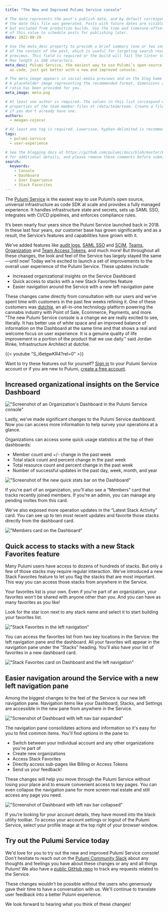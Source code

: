 ```yaml
---
title: "The New and Improved Pulumi Service console"

# The date represents the post's publish date, and by default corresponds with
# the date this file was generated. Posts with future dates are visible in development,
# but excluded from production builds. Use the time and timezone-offset portions of
# of this value to schedule posts for publishing later.
date: 2022-08-29

# Use the meta_desc property to provide a brief summary (one or two sentences)
# of the content of the post, which is useful for targeting search results or social-media
# previews. This field is required or the build will fail the linter test.
# Max length is 160 characters.
meta_desc: Pulumi Service, the easiest way to use Pulumi’s open-source universal infrastructure
  as code, just got better with a new and improved console.

# The meta_image appears in social-media previews and on the blog home page.
# A placeholder image representing the recommended format, dimensions and aspect
# ratio has been provided for you.
meta_image: meta.png

# At least one author is required. The values in this list correspond with the `id`
# properties of the team member files at /data/team/team. Create a file for yourself
# if you don't already have one.
authors:
  - meagan-cojocar

# At least one tag is required. Lowercase, hyphen-delimited is recommended.
tags:
  - pulumi-service
  - user-experience

# See the blogging docs at https://github.com/pulumi/docs/blob/master/BLOGGING.md.
# for additional details, and please remove these comments before submitting for review.
search:
  keywords:
    - Console
    - Dashboard
    - User Experience
    - Stack Favorites
---
```


The [Pulumi Service](/product/pulumi-service/) is the easiest way to use Pulumi’s open source, universal infrastructure as code SDK at scale and provides a fully managed experience. It handles infrastructure state and secrets, sets up SAML SSO, integrates with CI/CD pipelines, and enforces compliance rules.

It’s been nearly four years since the Pulumi Service launched back in 2018. In these last four years, our customer base has grown significantly and as a result, the Service’s features and capabilities have grown with it.

<!--more-->

We’ve added features like [audit logs](/docs/pulumi-cloud/audit-logs/), [SAML SSO](/docs/pulumi-cloud/access-management/saml/) and [SCIM](/docs/pulumi-cloud/access-management/scim/), [Teams](/docs/pulumi-cloud/access-management/teams/), [Organization](/docs/pulumi-cloud/access-management/organization-access-tokens/) and [Team Access Tokens](/docs/pulumi-cloud/access-management/team-access-tokens/), and much more! But throughout all these changes, the look and feel of the Service has largely stayed the same—until now! Today we’re excited to launch a set of improvements to the overall user experience of the Pulumi Service. These updates include:

- Increased organizational insights on the Service Dashboard
- Quick access to stacks with a new Stack Favorites feature
- Easier navigation around the Service with a new left navigation pane

These changes came directly from consultation with our users and we've spent time with customers in the past few weeks refining it. One of these customers was [dutchie](https://dutchie.com), an all-in-one technology platform powering the cannabis industry with Point of Sale, Ecommerce, Payments, and more. "The new Pulumi Service console is a change we are really excited to see, literally. It has better use of white space and an improved balance of information on the Dashboard at the same time and that shows a real and welcome focus on user experience. It is a genuine quality of life improvement in a portion of the product that we use daily." said Jordan Rinke, Infrastructure Architect at dutchie.

{{< youtube "S_i6etgwKR4?rel=0" >}}

Want to try these features out for yourself? [Sign in](https://app.pulumi.com) to your Pulumi Service account or if you are new to Pulumi, [create a free account](https://app.pulumi.com/signup).

## Increased organizational insights on the Service Dashboard

!["Screenshot of an Organization's Dashboard in the Pulumi Service console"](dashboard.png)

Lastly, we’ve made significant changes to the Pulumi Service dashboard. Now you can access more information to help survey your operations at a glance.

Organizations can access some quick usage statistics at the top of their dashboards:

- Member count and +/- change in the past week
- Total stack count and percent change in the past week
- Total resource count and percent change in the past week
- Number of successful updates in the past day, week, month, and year

!["Screenshot of the new quick stats bar on the Dashboard"](dashboard-quick-stats.png)

If you're part of an organization, you'll also see a “Members” card that tracks recently joined members. If you're an admin, you can manage any pending invites from this card.

We've also exposed more operation updates in the “Latest Stack Activity” card. You can see up to ten most recent updates and favorite those stacks directly from the dashboard card.

!["Members card on the Dashboard"](members-stack-activity-cards.png)

## Quick access to stacks with a new Stack Favorites feature

Many Pulumi users have access to dozens of hundreds of stacks. But only a few of those stacks may require regular interaction. We've introduced a new Stack Favorites feature to let you flag the stacks that are most important. This way you can access those stacks from anywhere in the Service.

Your favorites list is your own. Even if you're part of an organization, your favorites won't be shared with anyone other than you. And you can have as many favorites as you like!

Look for the star icon next to any stack name and select it to start building your favorites list.

!["Stack Favorites in the left navigation"](stack-navigation.png)

You can access the favorites list from two key locations in the Service: the left navigation pane and the dashboard. All your favorites will appear in the navigation pane under the “Stacks” heading. You'll also have your list of favorites in a new dashboard card.

!["Stack Favorites card on Dashboard and the left navigation"](stacks-navigation-favorites-card.png)

## Easier navigation around the Service with a new left navigation pane

Among the biggest changes to the feel of the Service is our new left navigation pane. Navigation items like your Dashboard, Stacks, and Settings are accessible in the new pane from anywhere in the Service.

!["Screenshot of Dashboard with left nav bar expanded"](dashboard-nav-expanded.png)

The navigation pane consolidates actions and information so it's easy for you to find common items. You'll find options in the pane to:

- Switch between your individual account and any other organizations you're part of
- Create new organizations
- Access Stack Favorites
- Directly access sub-pages like Billing or Access Tokens
- Send us your feedback!

These changes will help you move through the Pulumi Service without losing your place and to ensure convenient access to key pages. You can even collapse the navigation pane for more screen real estate and still access any page you need.

!["Screenshot of Dashboard with left nav bar collapsed"](dashboard-nav-collapsed.png)

If you're looking for your account details, they have moved into the black utility toolbar. To access your account settings or logout of the Pulumi Service, select your profile image at the top right of your browser window.

## Try out the Pulumi Service today

We'd love for you to try out the new and improved Pulumi Service console!  Don't hesitate to reach out on the [Pulumi Community Slack](https://slack.pulumi.com/?_gl=1*abbv2y*_ga*MTgxNzE0MTI3LjE2NDM3MzcwNTU.*_ga_FQHG5CVY2D*MTY1NzY0ODc4NC4xMzMuMC4xNjU3NjQ4Nzg0LjYw) about any thoughts and feelings you have about these changes or any and all things Pulumi! We also have a [public GitHub repo](https://github.com/pulumi/pulumi-cloud-requests/issues) to track any requests related to the Service.

These changes wouldn’t be possible without the users who generously gave their time to have a conversation with us. We'll continue to translate user feedback into a better Pulumi experience.

We look forward to hearing what you think of these changes!
